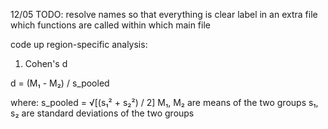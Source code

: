 12/05
TODO:
resolve names so that everything is clear
label in an extra file which functions are called within which main file

code up region-specific analysis:

1. Cohen's d


d = (M₁ - M₂) / s_pooled

where:
s_pooled = √[(s₁² + s₂²) / 2]
M₁, M₂ are means of the two groups
s₁, s₂ are standard deviations of the two groups